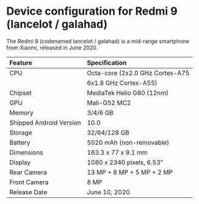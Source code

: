 Device configuration for Redmi 9 (lancelot / galahad)
=================================================

The Redmi 9 (codenamed lancelot / galahad) is a mid-range smartphone from Xiaomi, released in June 2020.

| Feature                 | Specification                     |
| :---------------------- | :-------------------------------- |
| CPU                     | Octa-core (2x2.0 GHz Cortex-A75   |
|                         | 6x1.8 GHz Cortex-A55)             |
| Chipset                 | MediaTek Helio G80 (12nm)         |
| GPU                     | Mali-G52 MC2                      |
| Memory                  | 3/4/6 GB                          |
| Shipped Android Version | 10.0                              |
| Storage                 | 32/64/128 GB                      |
| Battery                 | 5020 mAh (non-removable)          |
| Dimensions              | 163.3 x 77 x 9.1 mm               |
| Display                 | 1080 x 2340 pixels, 6.53"         |
| Rear Camera             | 13 MP + 8 MP + 5 MP + 2 MP        |
| Front Camera            | 8 MP                             |
| Release Date            | June 10, 2020                     |
